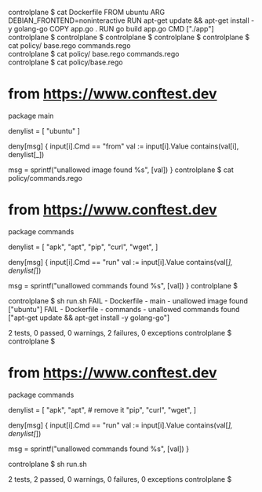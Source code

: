 controlplane $ cat Dockerfile 
FROM ubuntu
ARG DEBIAN_FRONTEND=noninteractive
RUN apt-get update && apt-get install -y golang-go
COPY app.go .
RUN go build app.go
CMD ["./app"]
controlplane $ 
controlplane $ 
controlplane $ 
controlplane $ 
controlplane $ cat policy/
base.rego      commands.rego  
controlplane $ cat policy/
base.rego      commands.rego  
controlplane $ cat policy/base.rego 
# from https://www.conftest.dev
package main

denylist = [
  "ubuntu"
]

deny[msg] {
  input[i].Cmd == "from"
  val := input[i].Value
  contains(val[i], denylist[_])

  msg = sprintf("unallowed image found %s", [val])
}
controlplane $ cat policy/commands.rego 
# from https://www.conftest.dev

package commands

denylist = [
  "apk",
  "apt",
  "pip",
  "curl",
  "wget",
]

deny[msg] {
  input[i].Cmd == "run"
  val := input[i].Value
  contains(val[_], denylist[_])

  msg = sprintf("unallowed commands found %s", [val])
}
controlplane $ 





controlplane $ sh run.sh 
FAIL - Dockerfile - main - unallowed image found ["ubuntu"]
FAIL - Dockerfile - commands - unallowed commands found ["apt-get update && apt-get install -y golang-go"]

2 tests, 0 passed, 0 warnings, 2 failures, 0 exceptions
controlplane $ 
controlplane $



# from https://www.conftest.dev

package commands

denylist = [
  "apk",
  "apt",                # remove it
  "pip",
  "curl",
  "wget",
]

deny[msg] {
  input[i].Cmd == "run"
  val := input[i].Value
  contains(val[_], denylist[_])

  msg = sprintf("unallowed commands found %s", [val])
}



controlplane $ sh run.sh 

2 tests, 2 passed, 0 warnings, 0 failures, 0 exceptions
controlplane $ 

